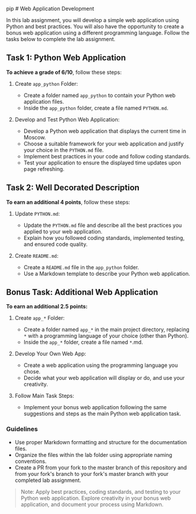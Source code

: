 pip # Web Application Development

In this lab assignment, you will develop a simple web application using Python and best practices. You will also have the opportunity to create a bonus web application using a different programming language. Follow the tasks below to complete the lab assignment.

## Task 1: Python Web Application

**To achieve a grade of 6/10**, follow these steps:

1. Create `app_python` Folder:
   - Create a folder named `app_python` to contain your Python web application files.
   - Inside the `app_python` folder, create a file named `PYTHON.md`.

2. Develop and Test Python Web Application:
   - Develop a Python web application that displays the current time in Moscow.
   - Choose a suitable framework for your web application and justify your choice in the `PYTHON.md` file.
   - Implement best practices in your code and follow coding standards.
   - Test your application to ensure the displayed time updates upon page refreshing.

## Task 2: Well Decorated Description

**To earn an additional 4 points**, follow these steps:

1. Update `PYTHON.md`:
   - Update the `PYTHON.md` file and describe all the best practices you applied to your web application.
   - Explain how you followed coding standards, implemented testing, and ensured code quality.

2. Create `README.md`:
   - Create a `README.md` file in the `app_python` folder.
   - Use a Markdown template to describe your Python web application.

## Bonus Task: Additional Web Application

**To earn an additional 2.5 points:**

1. Create `app_*` Folder:
   - Create a folder named `app_*` in the main project directory, replacing `*` with a programming language of your choice (other than Python).
   - Inside the `app_*` folder, create a file named `*`.md.

2. Develop Your Own Web App:
   - Create a web application using the programming language you chose.
   - Decide what your web application will display or do, and use your creativity.

3. Follow Main Task Steps:
   - Implement your bonus web application following the same suggestions and steps as the main Python web application task.

### Guidelines

- Use proper Markdown formatting and structure for the documentation files.
- Organize the files within the lab folder using appropriate naming conventions.
- Create a PR from your fork to the master branch of this repository and from your fork's branch to your fork's master branch with your completed lab assignment.

> Note: Apply best practices, coding standards, and testing to your Python web application. Explore creativity in your bonus web application, and document your process using Markdown.
